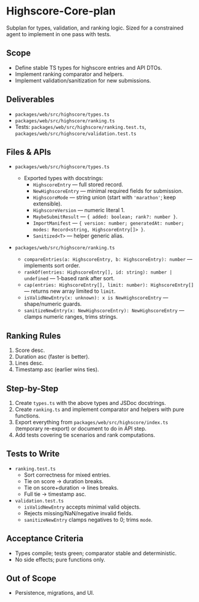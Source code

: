 # Highscore-Core-plan

Subplan for types, validation, and ranking logic. Sized for a constrained agent to implement in one pass with tests.

## Scope

- Define stable TS types for highscore entries and API DTOs.
- Implement ranking comparator and helpers.
- Implement validation/sanitization for new submissions.

## Deliverables

- `packages/web/src/highscore/types.ts`
- `packages/web/src/highscore/ranking.ts`
- Tests: `packages/web/src/highscore/ranking.test.ts`, `packages/web/src/highscore/validation.test.ts`

## Files & APIs

- `packages/web/src/highscore/types.ts`
  - Exported types with docstrings:
    - `HighscoreEntry` — full stored record.
    - `NewHighscoreEntry` — minimal required fields for submission.
    - `HighscoreMode` — string union (start with `'marathon'`; keep extensible).
    - `HighscoreVersion` — numeric literal 1.
    - `MaybeSubmitResult` — `{ added: boolean; rank?: number }`.
    - `ImportManifest` — `{ version: number; generatedAt: number; modes: Record<string, HighscoreEntry[]> }`.
    - `Sanitized<T>` — helper generic alias.

- `packages/web/src/highscore/ranking.ts`
  - `compareEntries(a: HighscoreEntry, b: HighscoreEntry): number` — implements sort order.
  - `rankOf(entries: HighscoreEntry[], id: string): number | undefined` — 1-based rank after sort.
  - `cap(entries: HighscoreEntry[], limit: number): HighscoreEntry[]` — returns new array limited to `limit`.
  - `isValidNewEntry(x: unknown): x is NewHighscoreEntry` — shape/numeric guards.
  - `sanitizeNewEntry(x: NewHighscoreEntry): NewHighscoreEntry` — clamps numeric ranges, trims strings.

## Ranking Rules

1. Score desc.
2. Duration asc (faster is better).
3. Lines desc.
4. Timestamp asc (earlier wins ties).

## Step-by-Step

1. Create `types.ts` with the above types and JSDoc docstrings.
2. Create `ranking.ts` and implement comparator and helpers with pure functions.
3. Export everything from `packages/web/src/highscore/index.ts` (temporary re-export) or document to do in API step.
4. Add tests covering tie scenarios and rank computations.

## Tests to Write

- `ranking.test.ts`
  - Sort correctness for mixed entries.
  - Tie on score → duration breaks.
  - Tie on score+duration → lines breaks.
  - Full tie → timestamp asc.
- `validation.test.ts`
  - `isValidNewEntry` accepts minimal valid objects.
  - Rejects missing/NaN/negative invalid fields.
  - `sanitizeNewEntry` clamps negatives to 0; trims `mode`.

## Acceptance Criteria

- Types compile; tests green; comparator stable and deterministic.
- No side effects; pure functions only.

## Out of Scope

- Persistence, migrations, and UI.

